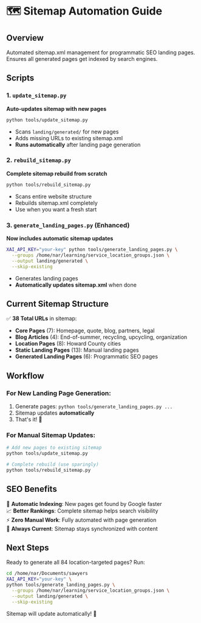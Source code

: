 # 🗺️ Sitemap Automation Guide

## Overview
Automated sitemap.xml management for programmatic SEO landing pages. Ensures all generated pages get indexed by search engines.

## Scripts

### 1. `update_sitemap.py` 
**Auto-updates sitemap with new pages**
```bash
python tools/update_sitemap.py
```
- Scans `landing/generated/` for new pages
- Adds missing URLs to existing sitemap.xml
- **Runs automatically** after landing page generation

### 2. `rebuild_sitemap.py`
**Complete sitemap rebuild from scratch**
```bash
python tools/rebuild_sitemap.py
```
- Scans entire website structure
- Rebuilds sitemap.xml completely
- Use when you want a fresh start

### 3. `generate_landing_pages.py` (Enhanced)
**Now includes automatic sitemap updates**
```bash
XAI_API_KEY="your-key" python tools/generate_landing_pages.py \
  --groups /home/nar/learning/service_location_groups.json \
  --output landing/generated \
  --skip-existing
```
- Generates landing pages
- **Automatically updates sitemap.xml** when done

## Current Sitemap Structure

✅ **38 Total URLs** in sitemap:
- **Core Pages** (7): Homepage, quote, blog, partners, legal
- **Blog Articles** (4): End-of-summer, recycling, upcycling, organization
- **Location Pages** (8): Howard County cities
- **Static Landing Pages** (13): Manual landing pages
- **Generated Landing Pages** (6): Programmatic SEO pages

## Workflow

### For New Landing Page Generation:
1. Generate pages: `python tools/generate_landing_pages.py ...`
2. Sitemap updates **automatically**
3. That's it! 🎉

### For Manual Sitemap Updates:
```bash
# Add new pages to existing sitemap
python tools/update_sitemap.py

# Complete rebuild (use sparingly)
python tools/rebuild_sitemap.py
```

## SEO Benefits

🎯 **Automatic Indexing**: New pages get found by Google faster  
📈 **Better Rankings**: Complete sitemap helps search visibility  
⚡ **Zero Manual Work**: Fully automated with page generation  
🔄 **Always Current**: Sitemap stays synchronized with content  

## Next Steps

Ready to generate all 84 location-targeted pages? Run:

```bash
cd /home/nar/Documents/sawyers
XAI_API_KEY="your-key" \
python tools/generate_landing_pages.py \
  --groups /home/nar/learning/service_location_groups.json \
  --output landing/generated \
  --skip-existing
```

Sitemap will update automatically! 🚀
